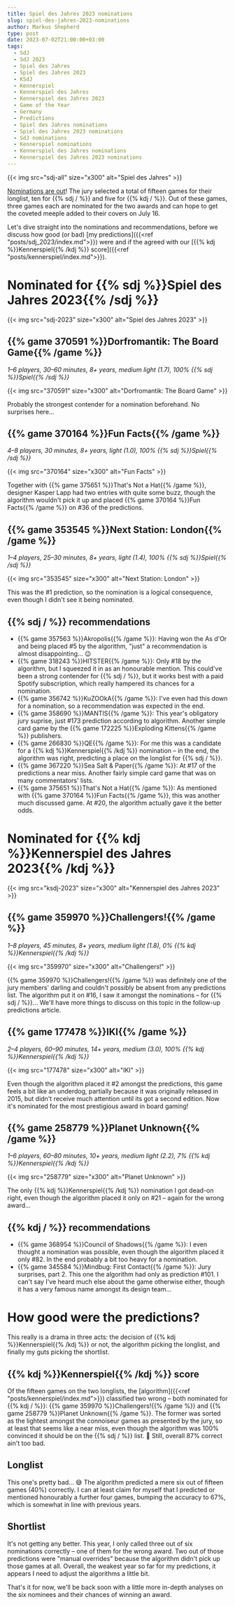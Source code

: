 ```yaml
---
title: Spiel des Jahres 2023 nominations
slug: spiel-des-jahres-2023-nominations
author: Markus Shepherd
type: post
date: 2023-07-02T21:00:00+03:00
tags:
  - SdJ
  - SdJ 2023
  - Spiel des Jahres
  - Spiel des Jahres 2023
  - KSdJ
  - Kennerspiel
  - Kennerspiel des Jahres
  - Kennerspiel des Jahres 2023
  - Game of the Year
  - Germany
  - Predictions
  - Spiel des Jahres nominations
  - Spiel des Jahres 2023 nominations
  - SdJ nominations
  - Kennerspiel nominations
  - Kennerspiel des Jahres nominations
  - Kennerspiel des Jahres 2023 nominations
---
```


{{< img src="sdj-all" size="x300" alt="Spiel des Jahres" >}}

[Nominations are out](https://www.spiel-des-jahres.de/aktuelle-preistraeger-2023/)! The jury selected a total of fifteen games for their longlist, ten for {{% sdj / %}} and five for {{% kdj / %}}. Out of these games, three games each are nominated for the two awards and can hope to get the coveted meeple added to their covers on July 16.

Let's dive straight into the nominations and recommendations, before we discuss how good (or bad) [my predictions]({{<ref "posts/sdj_2023/index.md">}}) were and if the agreed with our [{{% kdj %}}Kennerspiel{{% /kdj %}} score]({{<ref "posts/kennerspiel/index.md">}}).


# Nominated for {{% sdj %}}Spiel des Jahres 2023{{% /sdj %}}

{{< img src="sdj-2023" size="x300" alt="Spiel des Jahres 2023" >}}


## {{% game 370591 %}}Dorfromantik: The Board Game{{% /game %}}

*1–6 players, 30–60 minutes, 8+ years, medium light (1.7), 100% {{% sdj %}}Spiel{{% /sdj %}}*

{{< img src="370591" size="x300" alt="Dorfromantik: The Board Game" >}}

Probably the strongest contender for a nomination beforehand. No surprises here…


## {{% game 370164 %}}Fun Facts{{% /game %}}

*4–8 players, 30 minutes, 8+ years, light (1.0), 100% {{% sdj %}}Spiel{{% /sdj %}}*

{{< img src="370164" size="x300" alt="Fun Facts" >}}

Together with {{% game 375651 %}}That's Not a Hat{{% /game %}}, designer Kasper Lapp had two entries with quite some buzz, though the algorithm wouldn't pick it up and placed {{% game 370164 %}}Fun Facts{{% /game %}} on #36 of the predictions.


## {{% game 353545 %}}Next Station: London{{% /game %}}

*1–4 players, 25–30 minutes, 8+ years, light (1.4), 100% {{% sdj %}}Spiel{{% /sdj %}}*

{{< img src="353545" size="x300" alt="Next Station: London" >}}

This was the #1 prediction, so the nomination is a logical consequence, even though I didn't see it being nominated.


## {{% sdj / %}} recommendations

* {{% game 357563 %}}Akropolis{{% /game %}}: Having won the As d'Or and being placed #5 by the algorithm, "just" a recommendation is almost disappointing… 😉
* {{% game 318243 %}}HITSTER{{% /game %}}: Only #18 by the algorithm, but I squeezed it in as an honourable mention. This could've been a strong contender for {{% sdj / %}}, but it works best with a paid Spotify subscription, which really hampered its chances for a nomination.
* {{% game 356742 %}}KuZOOkA{{% /game %}}: I've even had this down for a nomination, so a recommendation was expected in the end.
* {{% game 358690 %}}MANTIS{{% /game %}}: This year's obligatory jury suprise, just #173 prediction according to algorithm. Another simple card game by the {{% game 172225 %}}Exploding Kittens{{% /game %}} publishers.
* {{% game 266830 %}}QE{{% /game %}}: For me this was a candidate for a {{% kdj %}}Kennerspiel{{% /kdj %}} nomination – in the end, the algorithm was right, predicting a place on the longlist for {{% sdj / %}}.
* {{% game 367220 %}}Sea Salt & Paper{{% /game %}}: At #17 of the predictions a near miss. Another fairly simple card game that was on many commentators' lists.
* {{% game 375651 %}}That's Not a Hat{{% /game %}}: As mentioned with {{% game 370164 %}}Fun Facts{{% /game %}}, this was another much discussed game. At #20, the algorithm actually gave it the better odds.


# Nominated for {{% kdj %}}Kennerspiel des Jahres 2023{{% /kdj %}}

{{< img src="ksdj-2023" size="x300" alt="Kennerspiel des Jahres 2023" >}}


## {{% game 359970 %}}Challengers!{{% /game %}}

*1–8 players, 45 minutes, 8+ years, medium light (1.8), 0% {{% kdj %}}Kennerspiel{{% /kdj %}}*

{{< img src="359970" size="x300" alt="Challengers!" >}}

{{% game 359970 %}}Challengers!{{% /game %}} was definitely one of the jury members' darling and couldn't possibly be absent from any predictions list. The algorithm put it on #16, I saw it amongst the nominations – for {{% sdj / %}}… We'll have more things to discuss on this topic in the follow-up predictions article.


## {{% game 177478 %}}IKI{{% /game %}}

*2–4 players, 60–90 minutes, 14+ years, medium (3.0), 100% {{% kdj %}}Kennerspiel{{% /kdj %}}*

{{< img src="177478" size="x300" alt="IKI" >}}

Even though the algorithm placed it #2 amongst the predictions, this game feels a bit like an underdog, partially because it was originally released in 2015, but didn't receive much attention until its got a second edition. Now it's nominated for the most prestigious award in board gaming!


## {{% game 258779 %}}Planet Unknown{{% /game %}}

*1–6 players, 60–80 minutes, 10+ years, medium light (2.2), 7% {{% kdj %}}Kennerspiel{{% /kdj %}}*

{{< img src="258779" size="x300" alt="Planet Unknown" >}}

The only {{% kdj %}}Kennerspiel{{% /kdj %}} nomination I got dead-on right, even though the algorithm placed it only on #21 – again for the wrong award…


## {{% kdj / %}} recommendations

* {{% game 368954 %}}Council of Shadows{{% /game %}}: I even thought a nomination was possible, even though the algorithm placed it only #82. In the end probably a bit too heavy for a nomination.
* {{% game 345584 %}}Mindbug: First Contact{{% /game %}}: Jury surprises, part 2. This one the algorithm had only as prediction #101. I can't say I've heard much else about the game otherwise either, though it has a very famous name amongst its design team…


# How good were the predictions?

This really is a drama in three acts: the decision of {{% kdj %}}Kennerspiel{{% /kdj %}} or not, the algorithm picking the longlist, and finally my guts picking the shortlist.


## {{% kdj %}}Kennerspiel{{% /kdj %}} score

Of the fifteen games on the two longlists, the [algorithm]({{<ref "posts/kennerspiel/index.md">}}) classified two wrong – both nominated for {{% kdj / %}}: {{% game 359970 %}}Challengers!{{% /game %}} and {{% game 258779 %}}Planet Unknown{{% /game %}}. The former was sorted as the lightest amongst the connoiseur games as presented by the jury, so at least that seems like a near miss, even though the algorithm was 100% convinced it should be on the {{% sdj / %}} list. 🙈 Still, overall 87% correct ain't too bad.


## Longlist

This one's pretty bad… 😅 The algorithm predicted a mere six out of fifteen games (40%) correctly. I can at least claim for myself that I predicted or mentioned honourably a further four games, bumping the accuracy to 67%, which is somewhat in line with previous years.


## Shortlist

It's not getting any better. This year, I only called three out of six nominations correctly – one of them for the wrong award. Two out of those predictions were "manual overrides" because the algorithm didn't pick up those games at all. Overall, the weakest year so far for my predictions, it appears I need to adjust the algorithms a little bit.

That's it for now, we'll be back soon with a little more in-depth analyses on the six nominees and their chances of winning an award.
